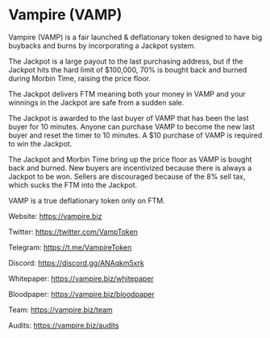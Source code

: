 # Vampire (VAMP)

Vampire (VAMP) is a fair launched & deflationary token designed to have big buybacks and burns by incorporating a Jackpot system.

The Jackpot is a large payout to the last purchasing address, but if the Jackpot hits the hard limit of $100,000, 
70% is bought back and burned during Morbin Time, raising the price floor.

The Jackpot delivers FTM meaning both your money in VAMP and your winnings in the Jackpot are safe from a sudden sale.

The Jackpot is awarded to the last buyer of VAMP that has been the last buyer for 10 minutes. 
Anyone can purchase VAMP to become the new last buyer and reset the timer to 10 minutes. 
A $10 purchase of VAMP is required to win the Jackpot.

The Jackpot and Morbin Time bring up the price floor as VAMP is bought back and burned.
New buyers are incentivized because there is always a Jackpot to be won.
Sellers are discouraged because of the 8% sell tax, which sucks the FTM into the Jackpot.

VAMP is a true deflationary token only on FTM.


Website: https://vampire.biz

Twitter: https://twitter.com/VampToken

Telegram: https://t.me/VampireToken

Discord: https://discord.gg/ANAqkm5xrk


Whitepaper: https://vampire.biz/whitepaper

Bloodpaper: https://vampire.biz/bloodpaper

Team: https://vampire.biz/team

Audits: https://vampire.biz/audits

